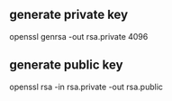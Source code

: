 ## generate private key
openssl genrsa -out rsa.private 4096

## generate public key
openssl rsa -in rsa.private -out rsa.public